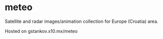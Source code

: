 # meteo
Satellite and radar images/animation collection for Europe (Croatia) area.

Hosted on gstankov.x10.mx/meteo
